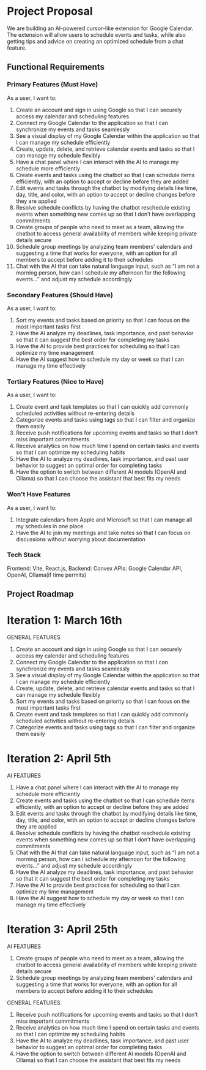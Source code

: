 # Project Proposal

We are building an AI-powered cursor-like extension for Google Calendar. The extension will allow users to schedule events and tasks, while also getting tips and advice on creating an optimized schedule from a chat feature.

## Functional Requirements

### Primary Features (Must Have)

As a user, I want to:
1. Create an account and sign in using Google so that I can securely access my calendar and scheduling features
2. Connect my Google Calendar to the application so that I can synchronize my events and tasks seamlessly
3. See a visual display of my Google Calendar within the application so that I can manage my schedule efficiently
4. Create, update, delete, and retrieve calendar events and tasks so that I can manage my schedule flexibly
5. Have a chat panel where I can interact with the AI to manage my schedule more efficiently
6. Create events and tasks using the chatbot so that I can schedule items efficiently, with an option to accept or decline before they are added
7. Edit events and tasks through the chatbot by modifying details like time, day, title, and color, with an option to accept or decline changes before they are applied
8. Resolve schedule conflicts by having the chatbot reschedule existing events when something new comes up so that I don’t have overlapping commitments
9. Create groups of people who need to meet as a team, allowing the chatbot to access general availability of members while keeping private details secure
10. Schedule group meetings by analyzing team members' calendars and suggesting a time that works for everyone, with an option for all members to accept before adding it to their schedules
11. Chat with the AI that can take natural language input, such as “I am not a morning person, how can I schedule my afternoon for the following events…” and adjust my schedule accordingly
    

### Secondary Features (Should Have)

As a user, I want to:
1. Sort my events and tasks based on priority so that I can focus on the most important tasks first
2. Have the AI analyze my deadlines, task importance, and past behavior so that it can suggest the best order for completing my tasks
3. Have the AI to provide best practices for scheduling so that I can optimize my time management
4. Have the AI suggest how to schedule my day or week so that I can manage my time effectively


### Tertiary Features (Nice to Have)

As a user, I want to:
1. Create event and task templates so that I can quickly add commonly scheduled activities without re-entering details
2. Categorize events and tasks using tags so that I can filter and organize them easily
3. Receive push notifications for upcoming events and tasks so that I don’t miss important commitments
4. Receive analytics on how much time I spend on certain tasks and events so that I can optimize my scheduling habits
5. Have the AI to analyze my deadlines, task importance, and past user behavior to suggest an optimal order for completing tasks
6. Have the option to switch between different AI models (OpenAI and Ollama) so that I can choose the assistant that best fits my needs

### Won't Have Features

As a user, I want to:
1. Integrate calendars from Apple and Microsoft so that I can manage all my schedules in one place
2. Have the AI to join my meetings and take notes so that I can focus on discussions without worrying about documentation

### Tech Stack

Frontend: Vite, React.js, 
Backend: Convex 
APIs: Google Calendar API, OpenAI, Ollama(if time permits)

## Project Roadmap
# Iteration 1: March 16th

GENERAL FEATURES
1. Create an account and sign in using Google so that I can securely access my calendar and scheduling features
2. Connect my Google Calendar to the application so that I can synchronize my events and tasks seamlessly
3. See a visual display of my Google Calendar within the application so that I can manage my schedule efficiently
4. Create, update, delete, and retrieve calendar events and tasks so that I can manage my schedule flexibly
5. Sort my events and tasks based on priority so that I can focus on the most important tasks first
6. Create event and task templates so that I can quickly add commonly scheduled activities without re-entering details
7. Categorize events and tasks using tags so that I can filter and organize them easily

# Iteration 2: April 5th

AI FEATURES
1. Have a chat panel where I can interact with the AI to manage my schedule more efficiently
2. Create events and tasks using the chatbot so that I can schedule items efficiently, with an option to accept or decline before they are added
3. Edit events and tasks through the chatbot by modifying details like time, day, title, and color, with an option to accept or decline changes before they are applied
4. Resolve schedule conflicts by having the chatbot reschedule existing events when something new comes up so that I don’t have overlapping commitments
5. Chat with the AI that can take natural language input, such as “I am not a morning person, how can I schedule my afternoon for the following events…” and adjust my schedule accordingly
6. Have the AI analyze my deadlines, task importance, and past behavior so that it can suggest the best order for completing my tasks
7. Have the AI to provide best practices for scheduling so that I can optimize my time management
8. Have the AI suggest how to schedule my day or week so that I can manage my time effectively

# Iteration 3: April 25th

AI FEATURES
1. Create groups of people who need to meet as a team, allowing the chatbot to access general availability of members while keeping private details secure
2. Schedule group meetings by analyzing team members' calendars and suggesting a time that works for everyone, with an option for all members to accept before adding it to their schedules

GENERAL FEATURES
1. Receive push notifications for upcoming events and tasks so that I don’t miss important commitments
2. Receive analytics on how much time I spend on certain tasks and events so that I can optimize my scheduling habits
3. Have the AI to analyze my deadlines, task importance, and past user behavior to suggest an optimal order for completing tasks
4. Have the option to switch between different AI models (OpenAI and Ollama) so that I can choose the assistant that best fits my needs
